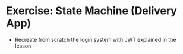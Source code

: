 # Exercise: State Machine (Delivery App)
* Recreate from scratch the login system with JWT explained in the lesson